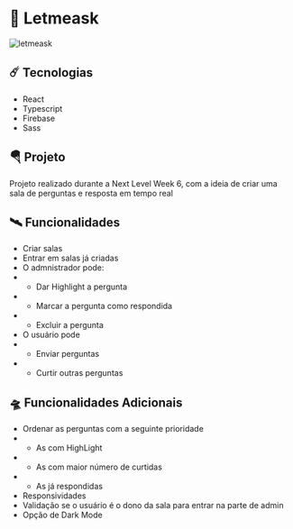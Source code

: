 # 	:rocket: Letmeask
![letmeask](https://user-images.githubusercontent.com/64651224/123522383-4d477f80-d693-11eb-8916-8f8ef9d97903.PNG)


## :comet:  Tecnologias
* React
* Typescript
* Firebase
* Sass

 
## :parachute: Projeto
Projeto realizado durante a Next Level Week 6, com a ideia de criar uma sala de perguntas e resposta em tempo real



## :artificial_satellite: Funcionalidades
* Criar salas
* Entrar em salas já criadas
* O admnistrador pode:
* * Dar Highlight a pergunta
* * Marcar a pergunta como respondida
* * Excluir a pergunta
* O usuário pode
* * Enviar perguntas
* * Curtir outras perguntas

## :flying_saucer: Funcionalidades Adicionais
* Ordenar as perguntas com a seguinte prioridade
* * As com HighLight
* * As com maior número de curtidas
* * As já respondidas
* Responsividades
* Validação se o usuário é o dono da sala para entrar na parte de admin
* Opção de Dark Mode
